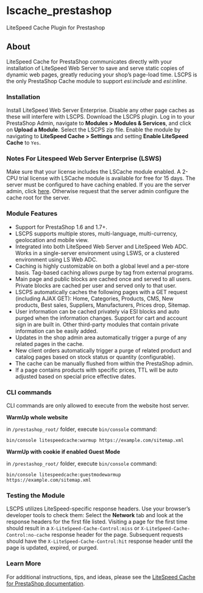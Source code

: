 # lscache_prestashop
LiteSpeed Cache Plugin for Prestashop

## About

LiteSpeed Cache for PrestaShop communicates directly with your installation of LiteSpeed Web Server to save and serve static copies of dynamic web pages, 
greatly reducing your shop’s page-load time. LSCPS is the only PrestaShop Cache module to support *esi:include* and *esi:inline*.

### Installation

Install LiteSpeed Web Server Enterprise.
Disable any other page caches as these will interfere with LSCPS.
Download the LSCPS plugin.
Log in to your PrestaShop Admin, navigate to **Modules > Modules & Services**, and click on **Upload a Module**.
Select the LSCPS zip file.
Enable the module by navigating to **LiteSpeed Cache > Settings** and setting **Enable LiteSpeed Cache** to ```Yes```.

### Notes For Litespeed Web Server Enterprise (LSWS)

Make sure that your license includes the LSCache module enabled. A 2-CPU trial license with LSCache module is available for free for 15 days.
The server must be configured to have caching enabled. If you are the server admin, 
click [here](https://docs.litespeedtech.com/lscache/lscps/installation/). 
Otherwise request that the server admin configure the cache root for the server.

### Module Features

* Support for PrestaShop 1.6 and 1.7+.
* LSCPS supports multiple stores, multi-language, multi-currency, geolocation and mobile view.
* Integrated into both LiteSpeed Web Server and LiteSpeed Web ADC. Works in a single-server environment using LSWS, or a clustered environment using LS Web ADC.
* Caching is highly customizable on both a global level and a per-store basis. Tag-based caching allows purge by tag from external programs.
* Main page and public blocks are cached once and served to all users. Private blocks are cached per user and served only to that user.
* LSCPS automatically caches the following pages with a GET request (including AJAX GET): Home, Categories, Products, CMS, New products, Best sales, Suppliers, Manufacturers, Prices drop, Sitemap.
* User information can be cached privately via ESI blocks and auto purged when the information changes. Support for cart and account sign in are built in. Other third-party modules that contain private information can be easily added.
* Updates in the shop admin area automatically trigger a purge of any related pages in the cache.
* New client orders automatically trigger a purge of related product and catalog pages based on stock status or quantity (configurable).
* The cache can be manually flushed from within the PrestaShop admin.
* If a page contains products with specific prices, TTL will be auto adjusted based on special price effective dates.


### CLI commands

CLI commands are only allowed to execute from the website host server.

**WarmUp whole website**

 in `/prestashop_root/` folder, execute `bin/console` command:

```
bin/console litespeedcache:warmup https://example.com/sitemap.xml
```

**WarmUp with cookie if enabled Guest Mode**

 in `/prestashop_root/` folder, execute `bin/console` command:

```
bin/console litespeedcache:guestmodewarmup https://example.com/sitemap.xml
```

### Testing the Module

LSCPS utilizes LiteSpeed-specific response headers. Use your browser’s developer tools to check them: Select the **Network** tab and look at the response headers for the first file listed.
Visiting a page for the first time should result in a ```X-LiteSpeed-Cache-Control:miss``` or ```X-LiteSpeed-Cache-Control:no-cache``` response header for the page. 
Subsequent requests should have the ```X-LiteSpeed-Cache-Control:hit``` response header until the page is updated, expired, or purged. 

### Learn More

For additional instructions, tips, and ideas, please see 
the [LiteSpeed Cache for PrestaShop documentation](https://docs.litespeedtech.com/lscache/lscps/).

